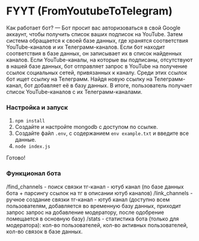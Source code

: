 # FYYT (FromYoutubeToTelegram)
Как работает бот?
— Бот просит вас авторизоваться в свой Google аккаунт, чтобы получить список ваших подписок на YouTube. Затем система обращается к своей базе данных, где хранятся соответствия YouTube-каналов и их Телеграмм-каналов. Если бот находит соответствия в базе данных, он записывает их в список найденных каналов. Если YouTube-каналы, на которые вы подписаны, отсутствуют в нашей базе данных, бот отправляет запрос в YouTube на получение ссылок социальных сетей, привязанных к каналу. Среди этих ссылок бот ищет ссылку на Телеграмм. Найдя новую ссылку на Телеграмм-канал, бот добавляет её в базу данных. В итоге, пользователь получает список YouTube-каналов с их Телеграмм-каналами.

### Настройка и запуск
1. `npm install`
2. Создайте и настройте mongodb с доступом по ссылке.
3. Создайте файл `.env`, с содержанием `env example.txt` и введите все данные.
4. `node index.js`

Готово!

### Функционал бота
/find_channels - поиск связки тг-канал - ютуб канал (по базе данных бота + парсингу ссылок  на тг в описании ютуб каналов)
/link_channels - ручное создание связки тг-канал - ютуб канал (доступно всем пользователям, добавляется во временную базу данных, приходит запрос запрос на добавление модератору, после одобрение помещается в основную базу)
/stats - статистика бота (только для модератора): кол-во пользователей, кол-во активных пользователей, кол-во связок в базе данных.

